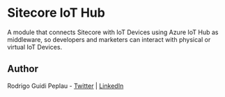 # Sitecore IoT Hub

A module that connects Sitecore with IoT Devices using Azure IoT Hub as middleware, so developers 
and marketers can interact with physical or virtual IoT Devices.

## Author
Rodrigo Guidi Peplau - [Twitter](https://twitter.com/SitecoreSinger) | [LinkedIn](https://www.linkedin.com/in/rodrigopeplau/)
